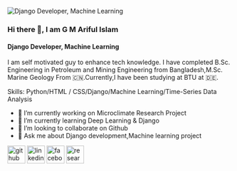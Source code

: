 ![Django Developer, Machine Learning ](https://media.licdn.com/dms/image/D5603AQHjd89l44Usyw/profile-displayphoto-shrink_400_400/0/1681285601531?e=1717632000&v=beta&t=MInTE42KCQ0PXak9V4MYeH0-EkA8W8gDtOcYviwNa4s)
### Hi there 👋, I am G M Ariful Islam
#### Django Developer, Machine Learning 


I am self motivated guy to enhance tech knowledge. I have completed B.Sc. Engineering in Petroleum and Mining Engineering from Bangladesh,M.Sc. Marine Geology From 🇨🇳.Currently,I have been studying at BTU at 🇩🇪.
 



Skills: Python/HTML / CSS/Django/Machine Learning/Time-Series Data Analysis 

- 🔭 I’m currently working on Microclimate Research Project 
- 🌱 I’m currently learning Deep Learning & Django 
- 👯 I’m looking to collaborate on Github 
- 💬 Ask me about Django development,Machine learning project 


[<img src='https://cdn.jsdelivr.net/npm/simple-icons@3.0.1/icons/github.svg' alt='github' height='40'>](https://github.com/https://github.com/Ariful1488)  [<img src='https://cdn.jsdelivr.net/npm/simple-icons@3.0.1/icons/linkedin.svg' alt='linkedin' height='40'>](https://www.linkedin.com/in/https://www.linkedin.com/in/g-m-ariful-islam-88b30914a//)  [<img src='https://cdn.jsdelivr.net/npm/simple-icons@3.0.1/icons/facebook.svg' alt='facebook' height='40'>](https://www.facebook.com/https://www.facebook.com/profile.php?id=100084853517110)  [<img src='https://cdn.jsdelivr.net/npm/simple-icons@3.0.1/icons/researchgate.svg' alt='researchgate' height='40'>](https://www.researchgate.net/profile/G-M-Islam-3)  

